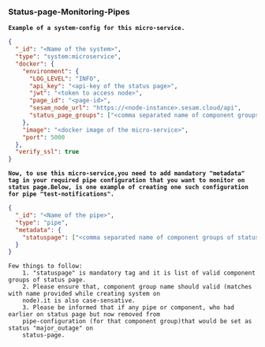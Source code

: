 ### Status-page-Monitoring-Pipes

**`Example of a system-config for this micro-service.`**

```json
{
  "_id": "<Name of the system>",
  "type": "system:microservice",
  "docker": {
    "environment": {
      "LOG_LEVEL": "INFO",
      "api_key": "<api-key of the status page>",
      "jwt": "<token to access node>",
      "page_id": "<page-id>",
      "sesam_node_url": "https://<node-instance>.sesam.cloud/api",
      "status_page_groups": ["<comma separated name of component groups of status page like "Group1", "Group2">"]
    },
    "image": "<docker image of the micro-service>",
    "port": 5000
  },
  "verify_ssl": true
}
```

**`Now, to use this micro-service,you need to add mandatory "metadata" tag in your required pipe configuration that you
want to monitor on status page.Below, is one example of creating one such configuration for pipe "test-notifications".`**


```json
{
  "_id": "<Name of the pipe>",
  "type": "pipe",
  "metadata": {
    "statuspage": ["<comma separated name of component groups of status page like "Group1", "Group2">"]
  }
}

```

    Few things to follow:
        1. "statuspage" is mandatory tag and it is list of valid component groups of status page. 
        2. Please ensure that, component group name should valid (matches with name provided while creating system on 
        node).it is also case-sensative.
        3. Please be informed that if any pipe or component, who had earlier on status page but now removed from 
        pipe-configuration (for that component group)that would be set as status "major_outage" on 
        status-page.
